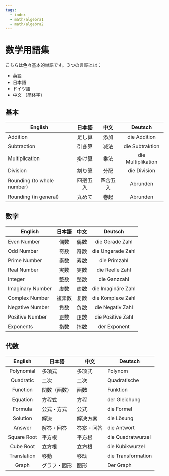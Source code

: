```yaml
---
tags:
  - index
  - math/algebra1
  - math/algebra2
---
```


# 数学用語集

こちらは色々基本的単語です。３つの言語とは：

- 英語
- 日本語
- ドイツ語
- 中文 （简体字）

## 基本

| English                    |  日本語  |   中文   |      Deutsch       |
| -------------------------- |:--------:|:--------:|:------------------:|
| Addition                   |  足し算  |   添加   |    die Addition    |
| Subtraction                |  引き算  |   减法   |  die Subtraktion   |
| Multiplication             |  掛け算  |   乘法   | die Multiplikation |
| Division                   |  割り算  |   分配   |    die Division    |
| Rounding (to whole number) | 四捨五入 | 四舍五入 |      Abrunden      |
| Rounding (in general)      |  丸めて  |   卷起   |      Abrunden      |

## 数字

| English          | 日本語 | 中文 |      Deutsch       |
| ---------------- |:------:| ---- |:------------------:|
| Even Number      |  偶数  | 偶数 |  die Gerade Zahl   |
| Odd Number       |  奇数  | 奇数 | die Ungerade Zahl  |
| Prime Number     |  素数  | 素数 |    die Primzahl    |
| Real Number      |  実数  | 実数 |  die Reelle Zahl   |
| Integer          |  整数  | 整数 |    die Ganzzahl    |
| Imaginary Number |  虚数  | 虚数 | die Imaginäre Zahl |
| Complex Number   | 複素数 | 复数 | die Komplexe Zahl  |
| Negative Number  |  負数  | 负数 |  die Negativ Zahl  |
| Positive Number  |  正数  | 正数 | die Positive Zahl  |
| Exponents        |  指数  | 指数 |    der Exponent    |

## 代数

|   English   | 日本語       | 中文       | Deutsch            |
|:-----------:| ------------ | ---------- | ------------------ |
| Polynomial  | 多項式       | 多项式     | Polynom            |
|  Quadratic  | 二次         | 二次       | Quadratische       |
|  Function   | 関数（函数） | 函数       | Funktion           |
|  Equation   | 方程式       | 方程       | der Gleichung      |
|   Formula   | 公式・方式   | 公式       | die Formel         |
|  Solution   | 解決         | 解决方案   | die Lösung         |
|   Answer    | 解答・回答   | 答案・回答 | die Antwort        |
| Square Root | 平方根       | 平方根     | die Quadratwurzel  |
|  Cube Root  | 立方根       | 立方根     | die Kubikwurzel    |
| Translation | 移動         | 移动       | die Transformation |
|    Graph    | グラフ・図形 | 图形       | Der Graph                   |
